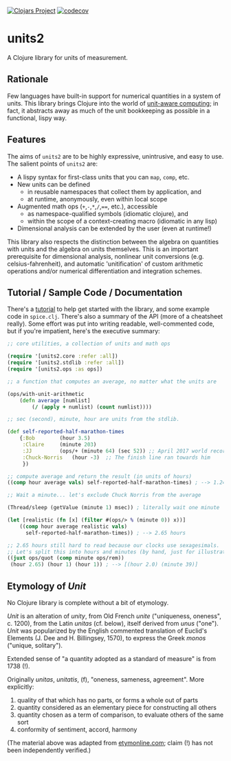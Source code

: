 [![Clojars Project](https://img.shields.io/clojars/v/units2.svg)](https://clojars.org/units2)
[![codecov](https://codecov.io/gh/mfey/units2/branch/master/graph/badge.svg)](https://codecov.io/gh/mfey/units2)

# units2

A Clojure library for units of measurement.

## Rationale

Few languages have built-in support for numerical quantities in a system of units. This library brings Clojure into the world of [unit-aware computing](https://xkcd.com/1643/); in fact, it abstracts away as much of the unit bookkeeping as possible in a functional, lispy way.

## Features

The aims of `units2` are to be highly expressive, unintrusive, and easy to use. The salient points of `units2` are:

+ A lispy syntax for first-class units that you can `map`, `comp`, etc.
+ New units can be defined
    + in reusable namespaces that collect them by application, and
    + at runtime, anonymously, even within local scope
+ Augmented math ops (`+`,`-`,`*`,`/`,`==`,  etc.), accessible
    + as namespace-qualified symbols (idiomatic clojure), and
    + within the scope of a context-creating macro (idiomatic in any lisp)
+ Dimensional analysis can be extended by the user (even at runtime!)

This library also respects the distinction between the algebra on quantities with units and the algebra on units themselves. This is an important prerequisite for dimensional analysis, nonlinear unit conversions (e.g. celsius-fahrenheit), and automatic 'unitification' of custom arithmetic operations and/or numerical differentiation and integration schemes.


## Tutorial / Sample Code / Documentation

There's a [tutorial](https://github.com/mfey/units2/blob/master/tutorial.md) to help get started with the library, and some example code in `spice.clj`. There's also a summary of the API (more of a cheatsheet really). Some effort was put into writing readable, well-commented code, but if you're impatient, here's the executive summary:

```clojure
;; core utilities, a collection of units and math ops

(require '[units2.core :refer :all])
(require '[units2.stdlib :refer :all])
(require '[units2.ops :as ops])

;; a function that computes an average, no matter what the units are

(ops/with-unit-arithmetic
    (defn average [numlist]
        (/ (apply + numlist) (count numlist))))

;; sec (second), minute, hour are units from the stdlib.

(def self-reported-half-marathon-times
    {:Bob        (hour 3.5)
     :Claire     (minute 203)
     :JJ         (ops/+ (minute 64) (sec 52)) ;; April 2017 world record
     :Chuck-Norris   (hour -3)  ;; The finish line ran towards him
     })

;; compute average and return the result (in units of hours)
((comp hour average vals) self-reported-half-marathon-times) ; --> 1.24 hours

;; Wait a minute... let's exclude Chuck Norris from the average

(Thread/sleep (getValue (minute 1) msec)) ; literally wait one minute

(let [realistic (fn [x] (filter #(ops/> % (minute 0)) x))]
    ((comp hour average realistic vals)
      self-reported-half-marathon-times)) ; --> 2.65 hours

;; 2.65 hours still hard to read because our clocks use sexagesimals.
;; Let's split this into hours and minutes (by hand, just for illustration)
((juxt ops/quot (comp minute ops/rem))
 (hour 2.65) (hour 1) (hour 1)) ; --> [(hour 2.0) (minute 39)]

```


## Etymology of *Unit*

No Clojure library is complete without a bit of etymology.

*Unit* is an alteration of *unity*, from Old French *unite* ("uniqueness, oneness", c. 1200), from the Latin *unitas* (cf. below), itself derived from *unus* ("one"). *Unit* was popularized by the English commented translation of Euclid's Elements (J. Dee and H. Billingsey, 1570), to express the Greek *monos* ("unique, solitary").

Extended sense of "a quantity adopted as a standard of measure" is from 1738 (!).

Originally *unitas*, *unitatis*, (f), "oneness, sameness, agreement". More explicitly:

1. quality of that which has no parts, or forms a whole out of parts
2. quantity considered as an elementary piece for constructing all others
3. quantity chosen as a term of comparison, to evaluate others of the same sort
4. conformity of sentiment, accord, harmony

(The material above was adapted from [etymonline.com](http://www.etymonline.com/index.php?term=unit); claim (!) has not been independently verified.)
